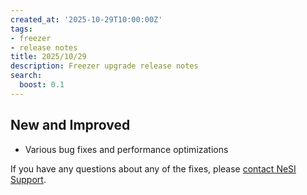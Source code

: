 ```yaml
---
created_at: '2025-10-29T10:00:00Z'
tags:
- freezer
- release notes
title: 2025/10/29
description: Freezer upgrade release notes
search:
  boost: 0.1
---
```


## New and Improved

- Various bug fixes and performance optimizations

If you have any questions about any of the fixes, please [contact NeSI Support](mailto:support@nesi.org.nz "mailto:support@nesi.org.nz").
